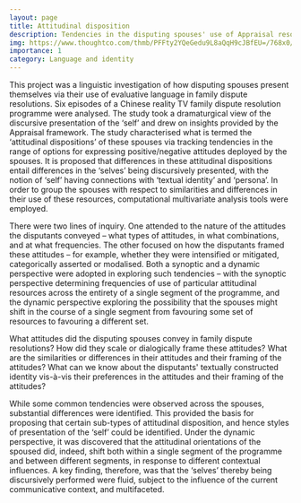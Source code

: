```yaml
---
layout: page
title: Attitudinal disposition
description: Tendencies in the disputing spouses' use of Appraisal resources in family dispute resolutions
img: https://www.thoughtco.com/thmb/PFFty2YQeGedu9L8aQqH9cJBfEU=/768x0/filters:no_upscale():max_bytes(150000):strip_icc():format(webp)/Getty_conversation_analysis-SzpurB0153c-56d315e75f9b5879cc8a4bf4.jpg
importance: 1
category: Language and identity
---
```


This project was a linguistic investigation of how disputing spouses present themselves via their use of evaluative language in family dispute resolutions. Six episodes of a Chinese reality TV family dispute resolution programme were analysed. The study took a dramaturgical view of the discursive presentation of the ‘self’ and drew on insights provided by the Appraisal framework. The study characterised what is termed the ‘attitudinal dispositions’ of these spouses via tracking tendencies in the range of options for expressing positive/negative attitudes deployed by the spouses. It is proposed that differences in these attitudinal dispositions entail differences in the ‘selves’ being discursively presented, with the notion of ‘self’ having connections with ‘textual identity’ and ‘persona’. In order to group the spouses with respect to similarities and differences in their use of these resources, computational multivariate analysis tools were employed.

There were two lines of inquiry. One attended to the nature of the attitudes the disputants conveyed – what types of attitudes, in what combinations, and at what frequencies. The other focused on how the disputants framed these attitudes – for example, whether they were intensified or mitigated, categorically asserted or modalised. Both a synoptic and a dynamic perspective were adopted in exploring such tendencies – with the synoptic perspective determining frequencies of use of particular attitudinal resources across the entirety of a single segment of the programme, and the dynamic perspective exploring the possibility that the spouses might shift in the course of a single segment from favouring some set of resources to favouring a different set. 


<div class="row">
    <div class="col-sm mt-3 mt-md-0">
        <img class="img-fluid rounded z-depth-1" src="{{ '/assets/img/1.jpg' | relative_url }}" alt="" title="example image"/>
    </div>
    <div class="col-sm mt-3 mt-md-0">
        <img class="img-fluid rounded z-depth-1" src="{{ '/assets/img/3.jpg' | relative_url }}" alt="" title="example image"/>
    </div>
</div>
<div class="caption">
    What attitudes did the disputing spouses convey in family dispute resolutions? How did they scale or dialogically frame these attitudes?
    What are the similarities or differences in their attitudes and their framing of the attitudes? What can we know about the disputants' textually constructed identity vis-à-vis their preferences in the attitudes and their framing of the attitudes?
</div>

While some common tendencies were observed across the spouses, substantial differences were identified. This provided the basis for proposing that certain sub-types of attitudinal disposition, and hence styles of presentation of the ‘self’ could be identified. Under the dynamic perspective, it was discovered that the attitudinal orientations of the spoused did, indeed, shift both within a single segment of the programme and between different segments, in response to different contextual influences. A key finding, therefore, was that the ‘selves’ thereby being discursively performed were fluid, subject to the influence of the current communicative context, and multifaceted.
